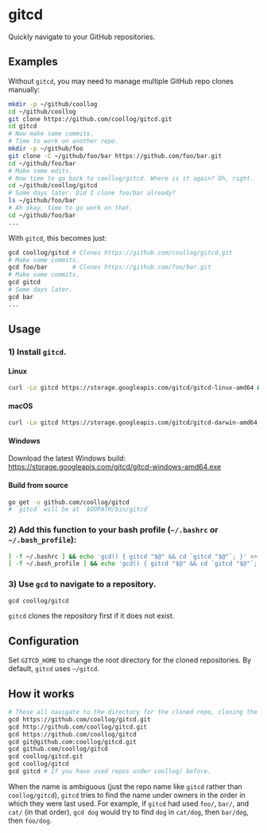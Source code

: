 # gitcd

Quickly navigate to your GitHub repositories.

## Examples

Without `gitcd`, you may need to manage multiple GitHub repo clones manually:

```bash
mkdir -p ~/github/coollog
cd ~/github/coollog
git clone https://github.com/coollog/gitcd.git
cd gitcd
# Now make some commits.
# Time to work on another repo.
mkdir -p ~/github/foo
git clone -C ~/github/foo/bar https://github.com/foo/bar.git
cd ~/github/foo/bar
# Make some edits.
# Now time to go back to coollog/gitcd. Where is it again? Oh, right.
cd ~/github/coollog/gitcd
# Some days later. Did I clone foo/bar already?
ls ~/github/foo/bar
# Ah okay, time to go work on that.
cd ~/github/foo/bar
...
```

With `gitcd`, this becomes just:

```bash
gcd coollog/gitcd # Clones https://github.com/coollog/gitcd.git
# Make some commits.
gcd foo/bar       # Clones https://github.com/foo/bar.git
# Make some commits.
gcd gitcd
# Some days later.
gcd bar
...
```

## Usage

### 1) Install `gitcd`.

#### Linux

```bash
curl -Lo gitcd https://storage.googleapis.com/gitcd/gitcd-linux-amd64 && chmod +x gitcd && sudo mv gitcd /usr/local/bin
```

#### macOS

```bash
curl -Lo gitcd https://storage.googleapis.com/gitcd/gitcd-darwin-amd64 && chmod +x gitcd && sudo mv gitcd /usr/local/bin
```

#### Windows

Download the latest Windows build: https://storage.googleapis.com/gitcd/gitcd-windows-amd64.exe

#### Build from source

```bash
go get -u github.com/coollog/gitcd
# `gitcd` will be at `$GOPATH/bin/gitcd`
```

### 2) Add this function to your bash profile (`~/.bashrc` or `~/.bash_profile`):

```bash
[ -f ~/.bashrc ] && echo 'gcd() { gitcd "$@" && cd `gitcd "$@"`; }' >> ~/.bashrc && . ~/.bashrc
[ -f ~/.bash_profile ] && echo 'gcd() { gitcd "$@" && cd `gitcd "$@"`; }' >> ~/.bash_profile && . ~/.bash_profile
```

### 3) Use `gcd` to navigate to a repository.

```bash
gcd coollog/gitcd
```

`gitcd` clones the repository first if it does not exist.

## Configuration

Set `GITCD_HOME` to change the root directory for the cloned repositories. By default, `gitcd` uses `~/gitcd`.

## How it works

```bash
# These all navigate to the directory for the cloned repo, cloning the repo if necessary.
gcd https://github.com/coollog/gitcd.git
gcd http://github.com/coollog/gitcd.git
gcd https://github.com/coollog/gitcd
gcd git@github.com:coollog/gitcd.git
gcd github.com/coollog/gitcd
gcd coollog/gitcd.git
gcd coollog/gitcd
gcd gitcd # If you have used repos under coollog/ before.
```

When the name is ambiguous (just the repo name like `gitcd` rather than `coollog/gitcd`), `gitcd` tries to find the name under owners in the order in which they were last used. For example, if `gitcd` had used `foo/`, `bar/`, and `cat/` (in that order), `gcd dog` would try to find `dog` in `cat/dog`, then `bar/dog`, then `foo/dog`. 
